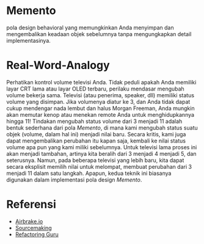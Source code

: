 # Memento

pola design behavioral yang memungkinkan Anda menyimpan dan mengembalikan keadaan objek sebelumnya tanpa mengungkapkan detail implementasinya.


# Real-Word-Analogy

Perhatikan kontrol volume televisi Anda. Tidak peduli apakah Anda memiliki layar CRT lama atau layar OLED terbaru, perilaku mendasar mengubah volume bekerja sama. Televisi (atau penerima, speaker, dll) memiliki status volume yang disimpan. Jika volumenya diatur ke 3, dan Anda tidak dapat cukup mendengar nada lembut dan halus Morgan Freeman, Anda mungkin akan memutar kenop atau menekan remote Anda untuk menghidupkannya hingga 11! Tindakan mengubah status volume dari 3 menjadi 11 adalah bentuk sederhana dari pola *Memento*, di mana kami mengubah status suatu objek (volume, dalam hal ini) menjadi nilai baru. Secara kritis, kami juga dapat mengembalikan perubahan itu kapan saja, kembali ke nilai status volume apa pun yang kami miliki sebelumnya. Untuk televisi lama proses ini akan menjadi tambahan, artinya kita beralih dari 3 menjadi 4 menjadi 5, dan seterusnya. Namun, pada beberapa televisi yang lebih baru, kita dapat secara eksplisit memilih nilai untuk melompat, membuat perubahan dari 3 menjadi 11 dalam satu langkah. Apapun, kedua teknik ini biasanya digunakan dalam implementasi pola design *Memento*.


# Referensi

* [Airbrake.io](https://airbrake.io/blog/design-patterns/memento-design-pattern)
* [Sourcemaking](https://sourcemaking.com/design_patterns/memento/php)
* [Refactoring Guru](https://refactoring.guru/design-patterns/memento)